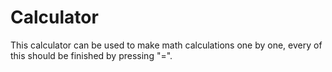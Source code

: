 # Calculator

This calculator can be used to make math calculations one by one, every of this should be finished by pressing "=".
